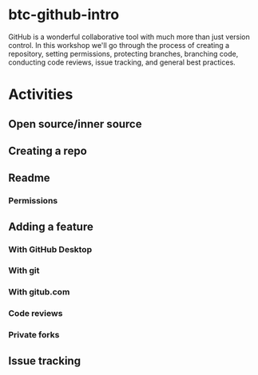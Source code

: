 # btc-github-intro
GitHub is a wonderful collaborative tool with much more than just version control. In this workshop we'll go through the process of creating a repository, setting permissions, protecting branches, branching code, conducting code reviews, issue tracking, and general best practices.

# Activities
## Open source/inner source

## Creating a repo

## Readme

### Permissions

## Adding a feature 

### With GitHub Desktop

### With git

### With gitub.com

### Code reviews

### Private forks

## Issue tracking
